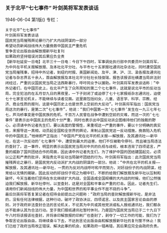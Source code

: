 ### 关于北平“七七事件”  叶剑英将军发表谈话

1946-06-04
第1版()
专栏：

    关于北平“七七事件”
    叶剑英将军发表谈话
    国民党当局摧残舆论暴行乃扩大内战阴谋的一部分
    希望动员新闻战线伟大力量挽救中国民主严重危机
    誓争言论出版自由解放报新华社复刊
    如果政府坚持错误对其后果应负全责
    【新华社延安一日电】北平三十一日电：今日下午四时，军事调处执行部中共委员叶剑英将军，为中共在平机关报解放报、及本社北平分社、与平市七十五家报社通讯社杂志社，同时遭受国民党当局摧残事，招待中外记者，到纽约时报、美国新闻处、及平、津、沪、汉、渝各报及通讯社记者与杂志界五十余人，首由解放报及本社北平分社社长钱俊瑞，报告该报该社横遭当局非法封闭经过，严重抗议国民党当局之法西斯暴行，呼吁同业予以援助。叶剑英将军发表谈话称：“中外记者们，在中国历史上，在北平产生了众所周知的第二个七七事件，这就是说北平市的反动当局，完全犯法的在五月廿九日的黑夜里，一下子封闭了或迫停了七十七家报纸杂志通讯社，迫使七十七家言论机关，不能继续与读者见面。这里面包括妇女、儿童、语言学、科学、宗教、经济、商业性质的报刊，这是中国历史上也是世界上空前的大反动”。叶剑英将军指出：国民党当局这次的暴行，是第二次“七七事件”，他说：“我们中国第一次‘七七事件’发生在一九三七年七七，芦沟桥事变是中国民族的危机，千百万人民曾在战争中遭到空前的灾难，而这一次的‘七七事件’是表示出中国民主的危机十分严重，同时也表示出中国反动派企图维持他们的独裁的野心。必须请中外记者先生们，要以高度的警惕性，来重视这一严重的事件，要以十分明确的真实性，来报导这一真相，动员起全国和全世界的舆论，来制止国民党这一反动措施，挽救陷入危机中的中国民主。”他继即严正指出：“中国共产党在北平的机关报——解放报，及其通讯社——新华社，在这一次反动的‘七七事件’中，遭受到最大的迫害，他们不仅被勒令停刊，而且被当局违法的查封了。这一事件，明显的表示出国民党当局对中共的仇视与歧视，根本违背了四项诺言，严重的威胁了国共团结合作的局面，因此请中外记者先生们，为了维护中国的团结建国起见，必须以公正和严肃的批评，来指责北平反动当局破坏团结的行为。叶剑英将军指出：此次国民党当局摧残舆论之暴行，是国民党内反动派扩大内战的阴谋的一部分。他说：“中共在北平的机关报——解放报，及其通讯社——新华社，一贯的为反对内战呼吁和平而努力，对好战份子的内战阴谋，经常给以无情的揭破，因此反动的好战份子视之为眼中钉，不断的给我们解放报及新华社以压制和破坏，今天当着他们坚持在东北继续扩大内战，全国造成全国规模的大内战的时候，他们公然强迫我们解放报、新华社停刊，以至查封，这是对全国和平事业严重的打击。因此，记者先生们，请用你们新闻战线的伟大力量，为中国和世界的和平事业作不屈不挠的斗争”。
    最后剑英将军答复某记者在招待会前提出之问题称：“政府当局的查封解放报新华社，是非法的，没有任何法律根据，这种行动，破坏了政协决议、四项诺言、以及民主国家言论自由的原则，对于政府非法查封合法的言论机关，不论其为中共或其他党派或私人报纸通讯社，我们都永远不能承认其为合法行动。至于我们报纸通讯社暂时休刊，乃是因为国民党当局已于二十九日下午八时将该报该社查封，并将承印解放报的印刷厂也查封了，剥夺了一切工作的可能，我们为了争取言论出版自由，将继续奋斗下去，不达到言论出版自由和解放报新华社的复刊誓不休止！我们已给了政府当局改正错误、解决此事的机会，如果政府一错再错，其后果应完全由政府负责。
